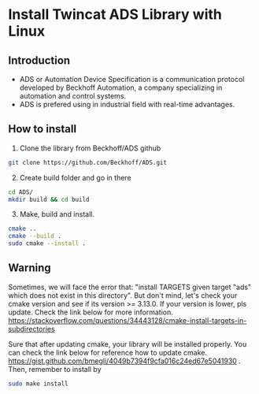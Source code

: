 # Install Twincat ADS Library with Linux
## Introduction
- ADS or Automation Device Specification is a communication protocol developed by Beckhoff Automation, a company specializing in automation and control systems.
- ADS is prefered using in industrial field with real-time advantages.
## How to install

1. Clone the library from Beckhoff/ADS github
```bash
git clone https://github.com/Beckhoff/ADS.git
```
2. Create build folder and go in there
```bash
cd ADS/
mkdir build && cd build
```
3. Make, build and install.
```bash
cmake ..
cmake --build .
sudo cmake --install .
```

## Warning
Sometimes, we will face the error that: "install TARGETS given target "ads" which does not exist in this directory". But don't mind, let's check your cmake version
and see if its version >= 3.13.0. If your version is lower, pls update. Check the link below for more information.
https://stackoverflow.com/questions/34443128/cmake-install-targets-in-subdirectories

Sure that after updating cmake, your library will be installed properly. You can check the link below for reference how to update cmake.
https://gist.github.com/bmegli/4049b7394f9cfa016c24ed67e5041930 .
Then, remember to install by
```bash
sudo make install
```

